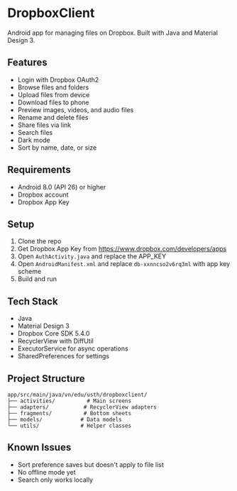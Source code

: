 # DropboxClient

Android app for managing files on Dropbox. Built with Java and Material Design 3.

## Features

- Login with Dropbox OAuth2
- Browse files and folders
- Upload files from device
- Download files to phone
- Preview images, videos, and audio files
- Rename and delete files
- Share files via link
- Search files
- Dark mode
- Sort by name, date, or size

## Requirements

- Android 8.0 (API 26) or higher
- Dropbox account
- Dropbox App Key

## Setup

1. Clone the repo
2. Get Dropbox App Key from https://www.dropbox.com/developers/apps
3. Open `AuthActivity.java` and replace the APP_KEY
4. Open `AndroidManifest.xml` and replace `db-xxnncso2v6rq3ml` with app key scheme
5. Build and run

## Tech Stack

- Java
- Material Design 3
- Dropbox Core SDK 5.4.0
- RecyclerView with DiffUtil
- ExecutorService for async operations
- SharedPreferences for settings

## Project Structure

```
app/src/main/java/vn/edu/usth/dropboxclient/
├── activities/          # Main screens
├── adapters/           # RecyclerView adapters
├── fragments/          # Bottom sheets
├── models/            # Data models
└── utils/             # Helper classes
```

## Known Issues

- Sort preference saves but doesn't apply to file list
- No offline mode yet
- Search only works locally
